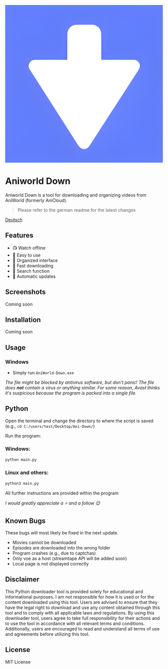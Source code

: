 ![Icon](https://github.com/Someone266/aniworld-downloader/raw/main/.github/project/icon.png)
# Aniworld Down

Aniworld Down is a tool for downloading and organizing videos from AniWorld (formerly AniCloud).

> Please refer to the german readme for the latest changes

[Deutsch](README.md)

## Features

- 📺 Watch offline
- 🎈 Easy to use
- 📂 Organized interface
- 💨 Fast downloading
- 🔎 Search function
- 🔄 Automatic updates

## Screenshots

Coming soon

## Installation

Coming soon

## Usage

### Windows

- Simply run `AniWorld-Down.exe`

_The file might be blocked by antivirus software, but don't panic! The file does **not** contain a virus or anything similar. For some reason, Avast thinks it's suspicious because the program is packed into a single file._

## Python

Open the terminal and change the directory to where the script is saved (e.g., `cd C:/users/test/Desktop/Ani-Down/`)

Run the program:
### Windows:
```cmd
python main.py
```
### Linux and others:
```bash
python3 main.py
```

All further instructions are provided within the program

_I would greatly appreciate a ⭐️ and a follow 😊_

## Known Bugs

These bugs will most likely be fixed in the next update.

- Movies cannot be downloaded
- Episodes are downloaded into the wrong folder
- Program crashes (e.g., due to captchas)
- Only voe as a host (streamtape API will be added soon)
- Local page is not displayed correctly

## Disclaimer

This Python downloader tool is provided solely for educational and informational purposes. I am not responsible for how it is used or for the content downloaded using this tool. Users are advised to ensure that they have the legal right to download and use any content obtained through this tool and to comply with all applicable laws and regulations. By using this downloader tool, users agree to take full responsibility for their actions and to use the tool in accordance with all relevant terms and conditions. Additionally, users are encouraged to read and understand all terms of use and agreements before utilizing this tool.

## License

MIT License
